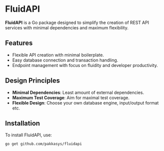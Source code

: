 # FluidAPI

**FluidAPI** is a Go package designed to simplify the creation of REST API services with minimal dependencies and maximum flexibility.

## Features
- Flexible API creation with minimal boilerplate.
- Easy database connection and transaction handling.
- Endpoint management with focus on fluidity and developer productivity.

## Design Principles
- **Minimal Dependencies**: Least amount of external dependencies.
- **Maximum Test Coverage**: Aim for maximal test coverage.
- **Flexible Design**: Choose your own database engine, input/output format etc.

## Installation
To install FluidAPI, use:

```sh
go get github.com/pakkasys/fluidapi
```
